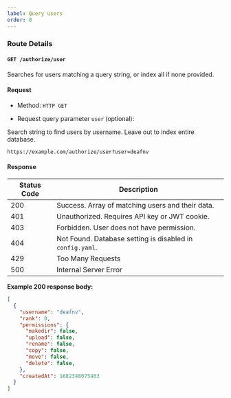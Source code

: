 ```yaml
---
label: Query users
order: 0
---
```


### Route Details

#### ```GET /authorize/user```

Searches for users matching a query string, or index all if none provided.

#### Request

- Method: `HTTP GET`

- Request query parameter `user` (optional): 

Search string to find users by username. Leave out to index entire database.

```
https://example.com/authorize/user?user=deafnv
```

#### Response

Status Code | Description                                                                             
---         | ---                                                                                  
200         | Success. Array of matching users and their data.
401         | Unauthorized. Requires API key or JWT cookie.
403         | Forbidden. User does not have permission.
404         | Not Found. Database setting is disabled in `config.yaml`.
429         | Too Many Requests
500         | Internal Server Error

**Example 200 response body:**

``` json
[
  {
    "username": "deafnv",
    "rank": 0,
    "permissions": {
      "makedir": false,
      "upload": false,
      "rename": false,
      "copy": false,
      "move": false,
      "delete": false,
    },
    "createdAt": 1682348075463
  }
]
```